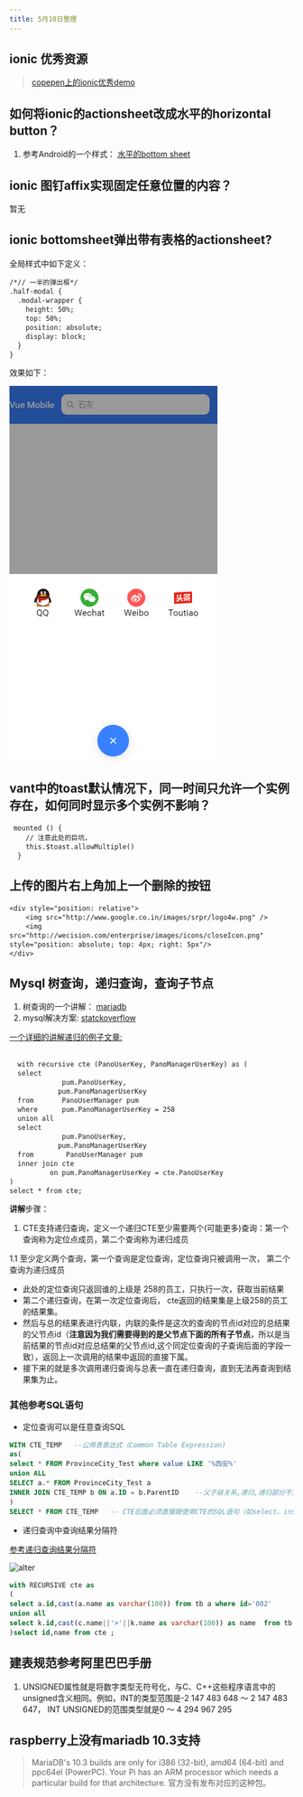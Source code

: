 ```yaml
---
title: 5月10日整理
---
```


## ionic 优秀资源

> [copepen上的ionic优秀demo](https://my.oschina.net/u/1416844/blog/514361)

## 如何将ionic的actionsheet改成水平的horizontal button？

1. 参考Android的一个样式： [水平的bottom sheet](https://material.angularjs.org/latest/demo/bottomSheet)


## ionic 图钉affix实现固定任意位置的内容？

暂无

## ionic bottomsheet弹出带有表格的actionsheet?

全局样式中如下定义：

```
/*// 一半的弹出框*/
.half-modal {
  .modal-wrapper {
    height: 50%;
    top: 50%;
    position: absolute;
    display: block;
  }
}

```
效果如下：

![效果](./img/actionsheet.png)

## vant中的toast默认情况下，同一时间只允许一个实例存在，如何同时显示多个实例不影响？

```
 mounted () {
    // 注意此处的巨坑，
    this.$toast.allowMultiple()
  }
```

## 上传的图片右上角加上一个删除的按钮

```
<div style="position: relative">
    <img src="http://www.google.co.in/images/srpr/logo4w.png" />
    <img src="http://wecision.com/enterprise/images/icons/closeIcon.png" style="position: absolute; top: 4px; right: 5px"/>
</div>

```


## Mysql 树查询，递归查询，查询子节点

 1. 树查询的一个讲解： [mariadb](https://mariadb.com/kb/en/library/recursive-common-table-expressions-overview/)
 2. mysql解决方案: [statckoverflow](https://stackoverflow.com/questions/20215744/how-to-create-a-mysql-hierarchical-recursive-query)


[一个详细的讲解递归的例子文章:](https://www.cnblogs.com/elevenlang/p/3490844.html)

```

  with recursive cte (PanoUserKey, PanoManagerUserKey) as (
  select     
             pum.PanoUserKey,
            pum.PanoManagerUserKey
  from       PanoUserManager pum
  where      pum.PanoManagerUserKey = 258
  union all
  select     
             pum.PanoUserKey,
            pum.PanoManagerUserKey
  from        PanoUserManager pum
  inner join cte
          on pum.PanoManagerUserKey = cte.PanoUserKey
)
select * from cte;

```

**讲解**步骤： 

1. CTE支持递归查询，定义一个递归CTE至少需要两个(可能更多)查询：第一个查询称为定位点成员，第二个查询称为递归成员

1.1 至少定义两个查询，第一个查询是定位查询，定位查询只被调用一次， 第二个查询为递归成员

- 此处的定位查询只返回谁的上级是 258的员工，只执行一次，获取当前结果
- 第二个递归查询，在第一次定位查询后， cte返回的结果集是上级258的员工的结果集。
- 然后与总的结果表进行内联，内联的条件是这次的查询的节点id对应的总结果的父节点id（**注意因为我们需要得到的是父节点下面的所有子节点**，所以是当前结果的节点id对应总结果的父节点id,这个同定位查询的子查询后面的字段一致），返回上一次调用的结果中返回的直接下属。
- 接下来的就是多次调用递归查询与总表一直在递归查询，直到无法再查询到结果集为止。


### 其他参考SQL语句

- 定位查询可以是任意查询SQL 

```sql
WITH CTE_TEMP   --公用表表达式（Common Table Expression)
as(
select * FROM ProvinceCity_Test where value LIKE '%西安%'
union ALL
SELECT a.* FROM ProvinceCity_Test a
INNER JOIN CTE_TEMP b ON a.ID = b.ParentID    --父子级关系,递归,递归部分不允许使用外部联接(不允许使用left join等)
)  
SELECT * FROM CTE_TEMP   -- CTE后面必须直接跟使用CTE的SQL语句（如select、insert、update等），否则，CTE将失效。

```

- 递归查询中查询结果分隔符 

[参考递归查询结果分隔符](https://blog.csdn.net/dufemt/article/details/80773394)

![alter](https://img-blog.csdn.net/20180622145111389?watermark/2/text/aHR0cHM6Ly9ibG9nLmNzZG4ubmV0L2R1ZmVtdA==/font/5a6L5L2T/fontsize/400/fill/I0JBQkFCMA==/dissolve/70)

```sql  
with RECURSIVE cte as
(
select a.id,cast(a.name as varchar(100)) from tb a where id='002'
union all 
select k.id,cast(c.name||'>'||k.name as varchar(100)) as name  from tb k inner join cte c on c.id = k.pid
)select id,name from cte ;
```


## 建表规范参考阿里巴巴手册

1. UNSIGNED属性就是将数字类型无符号化，与C、C++这些程序语言中的unsigned含义相同。例如，INT的类型范围是-2 147 483 648 ～ 2 147 483 647， INT UNSIGNED的范围类型就是0 ～ 4 294 967 295


## raspberry上没有mariadb 10.3支持

> MariaDB's 10.3 builds are only for i386 (32-bit), amd64 (64-bit) and ppc64el (PowerPC). Your Pi has an ARM processor which needs a particular build for that architecture.
官方没有发布对应的这种包。

